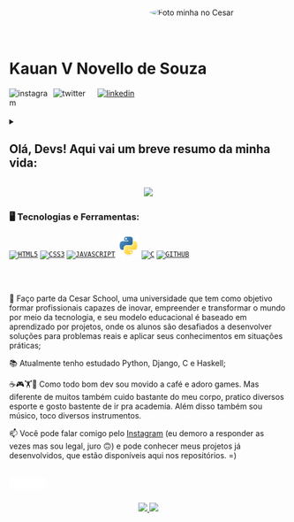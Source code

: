 <img align="right" width="250px" src="https://i.ibb.co/58YyPng/1676427994964.png" alt="Foto minha no Cesar" style="margin-top:-20px; border-radius:50%;">

</br>
</br>

<div dsplay="inline-block">
 
 <h1 align="left">Kauan V Novello de Souza</h1>
 <a href="https://www.instagram.com/kauannovellosz/">
    <img align="left" width="80px" src="https://i.ibb.co/qkGSp1D/instagram.png" alt="instagram" style="vertical-align:top;">
  </a> 
  <a href="https://twitter.com/kauannovello">
    <img align="left" width="80px" src="https://i.ibb.co/ZcFHDpv/twitter.png" alt="twitter" style="vertical-align:top;">
  </a>
  <a href="https://www.linkedin.com/in/kauan-novello-a23322196/">
    <img width="80px" src="https://i.ibb.co/RyZx12b/linkedin.png" alt="linkedin" style="vertical-align:top;">
  </a>
</div>

</br>
</br>

<details>
 <summary><h2>Olá, Devs! Aqui vai um breve resumo da minha vida:</h2></summary>
 <p>Tenho 19 anos, moro em <b>Recife/PE</b> e sou apaixonado por <strong>tecnologia e inovação.</strong>

Minha história na área teve início aos 14 anos, durante o meu 9º ano do ensino fundamental.</br> 
Fui incentivado pela minha escola, que oferecia cursos profissionalizantes de <b>marketing digital, empreendedorismo e design gráfico</b>.

Desde pequeno, já tinha interesse por <b>tecnologia, computadores e jogos</b>, mas foi depois de fazer esses cursos e pesquisar mais sobre outros temas relacionados que percebi que poderia seguir essa área como minha profissão no futuro.

Meu professor do curso, <a href="https://www.instagram.com/iranpontesm/" style="text-decoration:none">Iran Pontes</a> (meu grande amigo e mentor até hoje), foi um dos principais motivadores para eu seguir na área. Ele me falava muito sobre o mercado de tecnologia e sobre o <b>Porto Digital</b>, um dos principais <b>parques tecnológicos</b> e <b>ambientes de inovação</b> do Brasil, localizado aqui no centro de Recife.

<p align="center">
  <img src="https://i.ibb.co/R4WVH6c/E7-FDFB21-3-E90-49-B9-927-F-CE49557-A96-A9.jpg" alt="Foto minha com iran" width="35%" height="197">
  <img src="https://i.ibb.co/34w5kJ8/portodigital.png" alt="Foto do Porto Digital" width="35%" height="197">
</p>

Por causa dele, comecei a acompanhar bastante o cenário e descobri que o Porto Digital, em parceria com o governo de Pernambuco, fundaria a Escola Técnica Estadual do Porto Digital. Então, pesquisei sobre o processo seletivo, editais, provas semelhantes, etc. Me inscrevi, fiz a prova e passei em 4º lugar, muito feliz. A partir daí, eu era oficialmente um estudante de TI no curso técnico de análise e desenvolvimento de sistemas.

Quando entrei, descobri que a ETE tinha uma parceria com a Cesar School, uma das principais instituições de ensino de TI do Brasil, e que o curso seria totalmente coordenado e ensinado pelos profissionais de lá do Cesar, que têm um mega modelo educacional baseado em aprendizado por projetos (PBL - Problem-based Learning), onde os alunos são desafiados a desenvolver soluções para problemas reais e aplicar seus conhecimentos em situações práticas.

Ou seja, durante o curso não aprendi apenas a desenvolver códigos, mas tive também cadeiras como Design, Empreendedorismo, Gestão de Projetos, Análise de dados, Qualidade Tecnológica, Robótica e muitas outras... 

Além de participar de uma série de iniciativas para fomentar a inovação, como programas de incubação de startups, eventos de networking (TheDevConference, Rec'n'Play...) e cursos em parcerias com empresas do Porto (Accenture, Softex, DC...).

<p align="center">
  <img src="https://i.ibb.co/rZRB80K/c.jpg" alt="Foto da ETE" width="30%" height="169">
  <img src="https://i.ibb.co/Z6rJ6jx/a.jpg" alt="Foto dos Cursos" width="30%" height="169">
  <img src="https://i.ibb.co/X2Crn18/b.jpg" alt="Foto dos Eventos" width="30%" height="169">
</p>

Após tudo isso, não havia mais dúvidas, era isso que eu queria pra minha vida e pro meu futuro. Maaas como nem tudo na vida são flores, ainda no meu terceiro ano do ensino médio, veio a pandemia, me formei em meio ao Ead e ao Google Classroom, o que me fez sair um pouco do trilho em relação a carreira dev. 

O que também influenciou foi que durante esse ano de 2020 eu e meu pai fundamos uma startup de Energia Solar, a OptaTec, e eu dediquei toda minha vida a ela, aprendi tudo sobre o mercado de solar e tentava aplicar tudo que aprendia na escola em relação a empreendedorismo, marketing e etc... E como todo inicio de startup, eu tinha que "me virar nos 30" como diz o ditado, fazia tudo que era relacionado tecnologia, informação, rede sociais, design e etc... 

Uma curiosidade legal é que nessa epoca cheguei até a ser piloto de drone, o que eu achava super divertido, além de que trazer muitas inovações a forma que eram feitas a vistorias, relátorios e projeções, deixando ainda mais preciso e rápido a produção dos relatórios. 

<p align="center">
  <img src="https://i.ibb.co/CBRYjwV/d.jpg" alt="Foto..." width="35%" height="197">
  <img src="https://i.ibb.co/xmHKwS2/e.jpg" alt="Foto com Drone" width="35%" height="197">
</p>

O tempo foi se passando, a empresa foi crescendo, novos funcionarios foram chegando, eu estava muito feliz mas percebi que tinha chegado meu momento ali, apesar de gostar muito do que eu fazia, tinha a sensação que estava fugindo da minha area, do que eu gostava de fazer, então decidir que era o momento de se encerrar aquele ciclo e voltar a investir na minha carreira na tecnologia.

E foi ai que decidi, não tinha lugar melhor pra me reinserir no mundo da tecnologia do que a Cesar School, voltar pro ecossistema onde se respira inovação, viver o aprendizado de forma dinâmica, criativa e inspiradora. Então fiz o vestibular e consegui passar fazer Ciência da Computação, o curso que sempre quis. Nesse meio tempo cheguei a passsar também na Federal pra Engenharia Eletrônica, mas como disse, estava decidido que o CESAR era o meu lugar!

Desde então tenho vivido essa vida de graduando em CC, aqui na Cesar School e busco aprender todos os dias o que está sendo feito de novo no mundo, quais são a novas grandes tecnologias do mercado e também estudando pra passar em provas kkkk

<p align="center">
  <img src="https://i.ibb.co/gJ0C0Pd/W.jpg" alt="Foto no Cesar" width="30%" height="169">
  <img src="https://i.ibb.co/NrQphYf/G.jpg" alt="Foto no Cesar" width="30%" height="169">
  <img src="https://i.ibb.co/zN1WY5S/j.jpg" alt="Foto no Cesar" width="30%" height="169">
</p>

</br>
</p>
</details>

<p align="center">
  <img src="https://super.abril.com.br/wp-content/uploads/2016/09/super_imggato_digitando_0.gif" width="350">
</p>

### 🖥️ Tecnologias e Ferramentas: 
<code><a href="#"><img width="40px" src="https://cdn.jsdelivr.net/gh/devicons/devicon/icons/html5/html5-original-wordmark.svg" title = "HTML5"/></a></code>
<code><a href="#"><img width="40px" src="https://cdn.jsdelivr.net/gh/devicons/devicon/icons/css3/css3-original-wordmark.svg" title = "CSS3"/></a></code>
<code><a href="#"><img width="40px" src="https://cdn.jsdelivr.net/gh/devicons/devicon/icons/javascript/javascript-original.svg" title = "JAVASCRIPT"/></a></code>
<code><a href="#"><img width="40px" src="https://github.com/devicons/devicon/blob/v2.15.1/icons/python/python-original.svg" title = "PYTHON"/></a></code>
<code><a href="#"><img width="40px" src="https://img.icons8.com/color/452/c-programming.png" title = "C"/></a></code>
<code><a href="#"><img width="40px" src="https://cdn.jsdelivr.net/gh/devicons/devicon/icons/github/github-original.svg" title = "GITHUB"/></a></code>

</br>
</br>

<div display="inline-block">
 <p align="left">🏫 Faço parte da Cesar School, uma universidade que tem como objetivo formar profissionais capazes de inovar, empreender e transformar o mundo por meio da tecnologia, e seu modelo educacional é baseado em aprendizado por projetos, onde os alunos são desafiados a desenvolver soluções para problemas reais e aplicar seus conhecimentos em situações práticas;</p>
 <p align="left">📚 Atualmente tenho estudado Python, Django, C e Haskell;</p>
 <p align="left">☕🎮🏋🎸 Como todo bom dev sou movido a café e adoro games. Mas diferente de muitos também cuido bastante do meu corpo, pratico diversos esporte e gosto bastente de ir pra academia. Além disso também sou músico, toco diversos instrumentos.</p>
</div>

📫 Você pode falar comigo pelo [Instagram](https://www.instagram.com/kauannovellosz) (eu demoro a responder as vezes mas sou legal, juro 🙃) e pode conhecer meus projetos já desenvolvidos, que estão disponíveis aqui nos repositórios. =)

</br>
<a href="https://www.instagram.com/kauannovellosz" target="_blank"><img align="left" alt="Instagram" width="22px" src="https://github.com/Aakarsh-B/trying-repos/blob/master/insta.svg" />
<a href="https://twitter.com/kauannovello" target="_blank"><img align="left" alt="Twitter" width="22px" src="https://github.com/Aakarsh-B/trying-repos/blob/master/twitter.svg" />
<a href="https://www.linkedin.com/in/kauan-novello-a23322196/" target="_blank"><img align="left" alt="LinkedIn" width="22px" src="https://github.com/Aakarsh-B/trying-repos/blob/master/linkedin.svg" />
</br>

##
<p align="center">
<a href="https://github.com/kauan-novello/kauannovello">
  <img height="180em" src="https://github-readme-stats-eight-theta.vercel.app/api?username=kauan-novello&show_icons=true&theme=algolia&include_all_commits=true&count_private=true"/>
  <img height="180em" src="https://github-readme-stats-eight-theta.vercel.app/api/top-langs/?username=kauan-novello&layout=compact&langs_count=8&theme=algolia"/>
</a>
</p>
